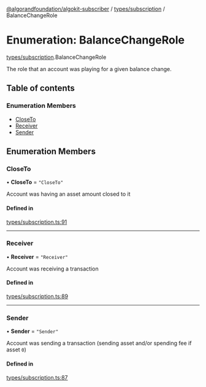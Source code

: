 [@algorandfoundation/algokit-subscriber](../README.md) / [types/subscription](../modules/types_subscription.md) / BalanceChangeRole

# Enumeration: BalanceChangeRole

[types/subscription](../modules/types_subscription.md).BalanceChangeRole

The role that an account was playing for a given balance change.

## Table of contents

### Enumeration Members

- [CloseTo](types_subscription.BalanceChangeRole.md#closeto)
- [Receiver](types_subscription.BalanceChangeRole.md#receiver)
- [Sender](types_subscription.BalanceChangeRole.md#sender)

## Enumeration Members

### CloseTo

• **CloseTo** = ``"CloseTo"``

Account was having an asset amount closed to it

#### Defined in

[types/subscription.ts:91](https://github.com/algorandfoundation/algokit-subscriber-ts/blob/main/src/types/subscription.ts#L91)

___

### Receiver

• **Receiver** = ``"Receiver"``

Account was receiving a transaction

#### Defined in

[types/subscription.ts:89](https://github.com/algorandfoundation/algokit-subscriber-ts/blob/main/src/types/subscription.ts#L89)

___

### Sender

• **Sender** = ``"Sender"``

Account was sending a transaction (sending asset and/or spending fee if asset `0`)

#### Defined in

[types/subscription.ts:87](https://github.com/algorandfoundation/algokit-subscriber-ts/blob/main/src/types/subscription.ts#L87)
